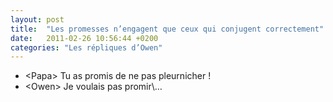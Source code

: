 ```yaml
---
layout: post
title:  "Les promesses n’engagent que ceux qui conjugent correctement"
date:   2011-02-26 10:56:44 +0200
categories: "Les répliques d’Owen"
---
```


-   \<Papa\> Tu as promis de ne pas pleurnicher !
-   \<Owen\> Je voulais pas promir\…
